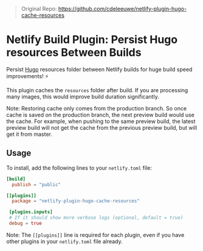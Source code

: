 > Original Repo: <https://github.com/cdeleeuwe/netlify-plugin-hugo-cache-resources>

# Netlify Build Plugin: Persist Hugo resources Between Builds

Persist [Hugo](https://gohugo.io/) resources folder between Netlify builds for huge build speed improvements! ⚡️

This plugin caches the `resources` folder after build. If you are processing many images, this would improve build duration significantly.

Note: Restoring cache only comes from the production branch. So once cache is saved on the production branch, the next preview build would use the cache. For example, when pushing to the same preview build, the latest preview build will not get the cache from the previous preview build, but will get it from master.

## Usage

To install, add the following lines to your `netlify.toml` file:

```toml
[build]
  publish = "public"

[[plugins]]
  package = "netlify-plugin-hugo-cache-resources"

 [plugins.inputs]
 # If it should show more verbose logs (optional, default = true)
 debug = true
```

Note: The `[[plugins]]` line is required for each plugin, even if you have other plugins in your `netlify.toml` file already.
